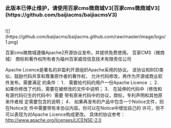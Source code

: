 <h3>此版本已停止维护，请使用百家cms微商城V3[百家cms微商城V3](https://github.com/baijiacms/baijiacmsV3) </h3>
<br/>![](https://github.com/baijiacms/baijiacms.github.com/raw/master/image/logo/1.png)

百家cms微商城遵循Apache2开源协议发布，并提供免费使用。
百家CMS（微商城） 商标和著作权所有者为福州百家威信信息技术有限责任公司

Apache Licence是著名的非盈利开源组织Apache采用的协议。
该协议和BSD类似，鼓励代码共享和尊重原作者的著作权，
允许代码修改，再作为开源或商业软件发布。需要满足
的条件： 
1． 需要给代码的用户一份Apache Licence ；
2． 如果你修改了代码，需要在被修改的文件中说明；
3． 在延伸的代码中（修改和有源代码衍生的代码中）需要
带有原来代码中的协议，商标，专利声明和其他原来作者规
定需要包含的说明；
4． 如果再发布的产品中包含一个Notice文件，则在Notice文
件中需要带有本协议内容。你可以在Notice中增加自己的
许可，但不可以表现为对Apache Licence构成更改。 
具体的协议参考：http://www.apache.org/licenses/LICENSE-2.0
